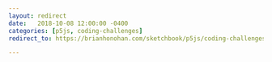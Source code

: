 ```yaml
---
layout: redirect
date:   2018-10-08 12:00:00 -0400
categories: [p5js, coding-challenges]
redirect_to: https://brianhonohan.com/sketchbook/p5js/coding-challenges/solar-system-3d-texturized/

---
```

